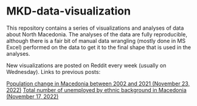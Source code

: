 # MKD-data-visualization

This repository contains a series of visualizations and analyses of data about North Macedonia. The analyses of the data are fully reproducible, although there is a fair bit of manual data wrangling (mostly done in MS Excel) performed on the data to get it to the final shape that is used in the analyses.

New visualizations are posted on Reddit every week (usually on Wednesday). Links to previous posts:

[Population change in Macedonia between 2002 and 2021 (November 23, 2022)](https://www.reddit.com/r/mkd/comments/z2wclr/oc_промена_на_населението_меѓу_двата_пописа_по/?utm_source=share&utm_medium=web2x&context=3)
[Total number of unemployed by ethnic background in Macedonia (November 17, 2022)](https://www.reddit.com/r/mkd/comments/yxvq1a/oc_вкупен_број_на_невработени_во_македонија/?utm_source=share&utm_medium=web2x&context=3)
